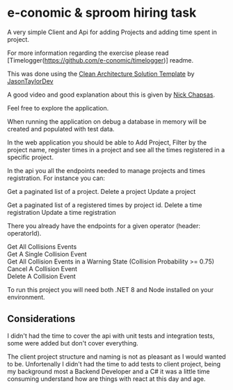 # e-conomic & sproom hiring task

A very simple Client and Api for adding Projects and adding time spent in project.

For more information regarding the exercise please read [Timelogger(https://github.com/e-conomic/timelogger)] readme.

This was done using the [Clean Architecture Solution Template](https://github.com/jasontaylordev/CleanArchitecture) by [JasonTaylorDev](https://github.com/jasontaylordev)

A good video and good explanation about this is given by [Nick Chapsas](https://www.youtube.com/watch?v=YiVqwoFMieg).

Feel free to explore the application.

When running the application on debug a database in memory will be created and populated with test data.

In the web application you should be able to Add Project, Filter by the project name, register times in a project and see all the times registered in a specific project.

In the api you all the endpoints needed to manage projects and times registration.
For instance you can:

Get a paginated list of a project.
Delete a project
Update a project

Get a paginated list of a registered times by project id.
Delete a time registration
Update a time registration

There you already have the endpoints for a given operator (header: operatorId).

Get All Collisions Events  
Get A Single Collision Event  
Get All Collision Events in a Warning State (Collision Probability >= 0.75)  
Cancel A Collision Event  
Delete A Collision Event  

To run this project you will need both .NET 8 and Node installed on your environment.

## Considerations

I didn't had the time to cover the api with unit tests and integration tests, some were added but don't cover everything.

The client project structure and naming is not as pleasant as I would wanted to be.
Unfortenally I didn't had the time to add tests to client project, being my background most a Backend Developer and a C# it was a little time consuming understand how are things with react at this day and age.

